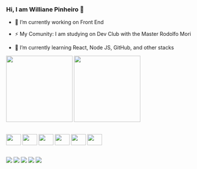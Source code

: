 ### Hi, I am Williane Pinheiro 👋
<div>
  
  - 🔭 I’m currently working on Front End
  
  - ⚡ My Comunity: I am studying on Dev Club with the Master Rodolfo Mori
    
  - 🌱 I’m currently learning React, Node JS, GitHub, and other stacks
  
</div>
  
<div>
  <p>
  <img height="180em" src="https://github-readme-stats.vercel.app/api?username=willianepp&show_icons=true&theme=radical" />
  <img height="180em" src="https://github-readme-stats.vercel.app/api/top-langs/?username=willianepp&theme=radical" />
  </p>

</div>

##

<div>
<img src="https://cdn.jsdelivr.net/gh/devicons/devicon/icons/html5/html5-original.svg"/ height=30 width=40>
<img src="https://cdn.jsdelivr.net/gh/devicons/devicon/icons/css3/css3-original.svg"/ height=30 width=40>
<img src="https://cdn.jsdelivr.net/gh/devicons/devicon/icons/javascript/javascript-original.svg" / height=30 width=40>
<img src="https://cdn.jsdelivr.net/gh/devicons/devicon/icons/nodejs/nodejs-original.svg" / height=30 width=40>
<img src="https://cdn.jsdelivr.net/gh/devicons/devicon/icons/react/react-original-wordmark.svg" / height=30 width=40>
<img src="https://cdn.jsdelivr.net/gh/devicons/devicon/icons/github/github-original-wordmark.svg" / height=30 width=40>
</div>

##

<div>
  <a href=https://web.facebook.com/williane.pinheiro/ target=_blank><img src=https://img.shields.io/badge/Facebook-1877F2?style=for-the-badge&logo=facebook&logoColor=white target=_blank></a>
  <a href=https://www.instagram.com/williane.pinheiro/ target=_blank><img src=https://img.shields.io/badge/Instagram-E4405F?style=for-the-badge&logo=instagram&logoColor=white target=_blank></a>
  <a href= https://www.linkedin.com/in/williane-pinheiro-918b9274/ target=_blank><img src=https://img.shields.io/badge/LinkedIn-0077B5?style=for-the-badge&logo=linkedin&logoColor=white target=_blank></a>
  <a href="mailto:willy.pinheiro.94@gmail.com?subject=Questions"><img src=https://img.shields.io/badge/Gmail-D14836?style=for-the-badge&logo=gmail&logoColor=white target=_blank></a>
  <a href=https://github.com/willianepp/ target=_blank><img src=https://img.shields.io/badge/GitHub-100000?style=for-the-badge&logo=github&logoColor=white target=_blank></a>
</div>
